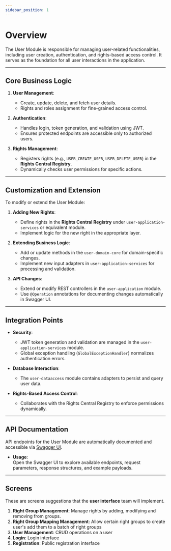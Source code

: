 ```yaml
---
sidebar_position: 1
---
```


# Overview

The User Module is responsible for managing user-related functionalities, including user creation, authentication, and rights-based access control. It serves as the foundation for all user interactions in the application.

---

## **Core Business Logic**

1. **User Management**:

   - Create, update, delete, and fetch user details.
   - Rights and roles assignment for fine-grained access control.

2. **Authentication**:

   - Handles login, token generation, and validation using JWT.
   - Ensures protected endpoints are accessible only to authorized users.

3. **Rights Management**:
   - Registers rights (e.g., `USER_CREATE_USER`, `USER_DELETE_USER`) in the **Rights Central Registry**.
   - Dynamically checks user permissions for specific actions.

---

## **Customization and Extension**

To modify or extend the User Module:

1. **Adding New Rights**:

   - Define rights in the **Rights Central Registry** under `user-application-services` or equivalent module.
   - Implement logic for the new right in the appropriate layer.

2. **Extending Business Logic**:

   - Add or update methods in the `user-domain-core` for domain-specific changes.
   - Implement new input adapters in `user-application-services` for processing and validation.

3. **API Changes**:
   - Extend or modify REST controllers in the `user-application` module.
   - Use `@Operation` annotations for documenting changes automatically in Swagger UI.

---

## **Integration Points**

- **Security**:

  - JWT token generation and validation are managed in the `user-application-services` module.
  - Global exception handling (`GlobalExceptionHandler`) normalizes authentication errors.

- **Database Interaction**:

  - The `user-dataaccess` module contains adapters to persist and query user data.

- **Rights-Based Access Control**:
  - Collaborates with the Rights Central Registry to enforce permissions dynamically.

---

## **API Documentation**

API endpoints for the User Module are automatically documented and accessible via [Swagger UI](http://localhost:8080/swagger-ui.html).

- **Usage**:  
  Open the Swagger UI to explore available endpoints, request parameters, response structures, and example payloads.

---

## **Screens**

These are screens suggestions that the **user interface** team will implement.

1. **Right Group Management**: Manage rights by adding, modifying and removing from groups.
2. **Right Group Mapping Management**: Allow certain right groups to create user's add them to a batch of right groups
3. **User Management**: CRUD operations on a user
4. **Login**: Login interface
5. **Registration**: Public registration interface
